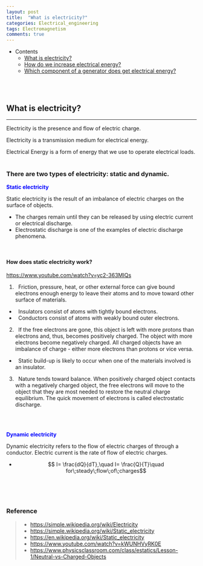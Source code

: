 ```yaml
---
layout: post
title:  "What is electricity?"
categories: Electrical_engineering
tags: Electromagnetism
comments: true
---
```


- Contents
	- [What is electricity?](#What-is-electricity?)  
	- [How do we increase electrical energy?](#How-do-we-increase-electrical-energy?)
	- [Which component of a generator does get electrical energy?](#Which-component-of-a-generator-does-get-electrical-energy?)  
<br/>
<br/>

## What is electricity?		
---  
Electricity is the presence and flow of electric charge.

Electricity is a transmission medium for electrical energy.

Electrical Energy is a form of energy that we use to operate electrical loads.
<br/>
<br/>

### There are two types of electricity: static and dynamic.
<span style="color:blue">__Static electricity__</span>
<br/>

Static electricity is the result of an imbalance of electric charges on the surface of objects.
<br/>

-	The charges remain until they can be released by using electric current or electrical discharge.
-	Electrostatic discharge is one of the examples of electric discharge phenomena.
<br/>

#### How does static electricity work?
https://www.youtube.com/watch?v=yc2-363MIQs
1. &nbsp; Friction, pressure, heat, or other external force can give bound electrons enough energy to leave their atoms and to move toward other surface of materials.
-  &nbsp; Insulators consist of atoms with tightly bound electrons.
-  &nbsp; Conductors consist of atoms with weakly bound outer electrons.
2. &nbsp; If the free electrons are gone, this object is left with more protons than electrons and, thus, becomes positively charged. The object with more electrons become negatively charged. All charged objects have an imbalance of charge - either more electrons than protons or vice versa.
-  &nbsp; Static build-up is likely to occur when one of the materials involved is an insulator.
3. &nbsp; Nature tends toward balance. When positively charged object contacts with a negatively charged object, the free electrons will move to the object that they are most needed to restore the neutral charge equilibrium. The quick movement of electrons is called electrostatic discharge.
<br/>
<br/>

<span style="color:blue">__Dynamic electricity__</span>

Dynamic electricity refers to the flow of electric charges of through a conductor. Electric current is the rate of flow of electric charges.
-   $$ I= \frac{dQ}{dT},\quad I= \frac{Q}{T}\quad for\;steady\;flow\;of\;charges$$
<br/>
<br/>
<br/>



### Reference  
> - https://simple.wikipedia.org/wiki/Electricity
> - https://simple.wikipedia.org/wiki/Static_electricity
> - https://en.wikipedia.org/wiki/Static_electricity
> - https://www.youtube.com/watch?v=kWUNHVyRK0E
> - https://www.physicsclassroom.com/class/estatics/Lesson-1/Neutral-vs-Charged-Objects
